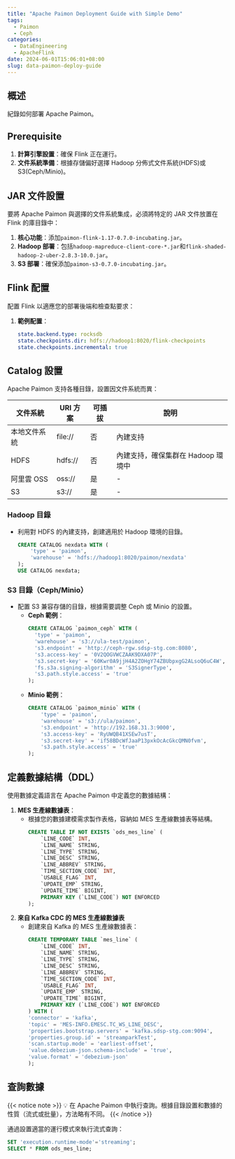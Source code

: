 ```yaml
---
title: "Apache Paimon Deployment Guide with Simple Demo"
tags:
  - Paimon
  - Ceph
categories:
  - DataEngineering
  - ApacheFlink
date: 2024-06-01T15:06:01+08:00
slug: data-paimon-deploy-guide
---
```


## 概述

紀錄如何部署 Apache Paimon。

<!--more-->

## Prerequisite

1. **計算引擎設置**：確保 Flink 正在運行。
2. **文件系統準備**：根據存儲偏好選擇 Hadoop 分佈式文件系統(HDFS)或 S3(Ceph/Minio)。

## JAR 文件設置

要將 Apache Paimon 與選擇的文件系統集成，必須將特定的 JAR 文件放置在 Flink 的庫目錄中：

1. **核心功能**：添加`paimon-flink-1.17-0.7.0-incubating.jar`。
2. **Hadoop 部署**：包括`hadoop-mapreduce-client-core-*.jar`和`flink-shaded-hadoop-2-uber-2.8.3-10.0.jar`。
3. **S3 部署**：確保添加`paimon-s3-0.7.0-incubating.jar`。

## Flink 配置

配置 Flink 以適應您的部署後端和檢查點要求：

1. **範例配置**：

   ```yaml
   state.backend.type: rocksdb
   state.checkpoints.dir: hdfs://hadoop1:8020/flink-checkpoints
   state.checkpoints.incremental: true
   ```

## Catalog 設置

Apache Paimon 支持各種目錄，設置因文件系統而異：

| 文件系統     | URI 方案 | 可插拔 | 說明                               |
| ------------ | -------- | ------ | ---------------------------------- |
| 本地文件系統 | file://  | 否     | 內建支持                           |
| HDFS         | hdfs://  | 否     | 內建支持，確保集群在 Hadoop 環境中 |
| 阿里雲 OSS   | oss://   | 是     | -                                  |
| S3           | s3://    | 是     | -                                  |

### Hadoop 目錄

- 利用對 HDFS 的內建支持，創建適用於 Hadoop 環境的目錄。
  ```sql
  CREATE CATALOG nexdata WITH (
      'type' = 'paimon',
      'warehouse' = 'hdfs://hadoop1:8020/paimon/nexdata'
  );
  USE CATALOG nexdata;
  ```

### S3 目錄（Ceph/Minio）

- 配置 S3 兼容存儲的目錄，根據需要調整 Ceph 或 Minio 的設置。
  - **Ceph 範例**：
    ```sql
    CREATE CATALOG `paimon_ceph` WITH (
      'type' = 'paimon',
      'warehouse' = 's3://ula-test/paimon',
      's3.endpoint' = 'http://ceph-rgw.sdsp-stg.com:8080',
      's3.access-key' = '0V2QOGVWCZAAK9DXA07P',
      's3.secret-key' = '60Kwr0A9jjH4A2ZOHgY74ZBUbpxgG2ALsoQ6uC4W',
      'fs.s3a.signing-algorithm' = 'S3SignerType',
      's3.path.style.access' = 'true'
    );

    ```
  - **Minio 範例**：
    ```sql
    CREATE CATALOG `paimon_minio` WITH (
        'type' = 'paimon',
        'warehouse' = 's3://ula/paimon',
        's3.endpoint' = 'http://192.168.31.3:9000',
        's3.access-key' = 'RyUWQB41XSEw7usT',
        's3.secret-key' = 'if58BDcWfJaaP13pxkOcAcGkcQMN0fvm',
        's3.path.style.access' = 'true'
    );

    ```

## 定義數據結構（DDL）

使用數據定義語言在 Apache Paimon 中定義您的數據結構：

1. **MES 生產線數據表**：
   - 根據您的數據建模需求製作表格，容納如 MES 生產線數據表等結構。
     ```sql
     CREATE TABLE IF NOT EXISTS `ods_mes_line` (
         `LINE_CODE` INT,
         `LINE_NAME` STRING,
         `LINE_TYPE` STRING,
         `LINE_DESC` STRING,
         `LINE_ABBREV` STRING,
         `TIME_SECTION_CODE` INT,
         `USABLE_FLAG` INT,
         `UPDATE_EMP` STRING,
         `UPDATE_TIME` BIGINT,
         PRIMARY KEY (`LINE_CODE`) NOT ENFORCED
     );

     ```
2. **來自 Kafka CDC 的 MES 生產線數據表**
   - 創建來自 Kafka 的 MES 生產線數據表：
     ```sql
     CREATE TEMPORARY TABLE `mes_line` (
         `LINE_CODE` INT,
         `LINE_NAME` STRING,
         `LINE_TYPE` STRING,
         `LINE_DESC` STRING,
         `LINE_ABBREV` STRING,
         `TIME_SECTION_CODE` INT,
         `USABLE_FLAG` INT,
         `UPDATE_EMP` STRING,
         `UPDATE_TIME` BIGINT,
         PRIMARY KEY (`LINE_CODE`) NOT ENFORCED
     ) WITH (
     'connector' = 'kafka',
     'topic' = 'MES-INFO.EMESC.TC_WS_LINE_DESC',
     'properties.bootstrap.servers' = 'kafka.sdsp-stg.com:9094',
     'properties.group.id' = 'streamparkTest',
     'scan.startup.mode' = 'earliest-offset',
     'value.debezium-json.schema-include' = 'true',
     'value.format' = 'debezium-json'
     );

     ```

## 查詢數據

{{< notice note >}}
💡 在 Apache Paimon 中執行查詢。根據目錄設置和數據的性質（流式或批量），方法略有不同。
{{< /notice >}}

通過設置適當的運行模式來執行流式查詢：

```sql
SET 'execution.runtime-mode'='streaming';
SELECT * FROM ods_mes_line;
```
